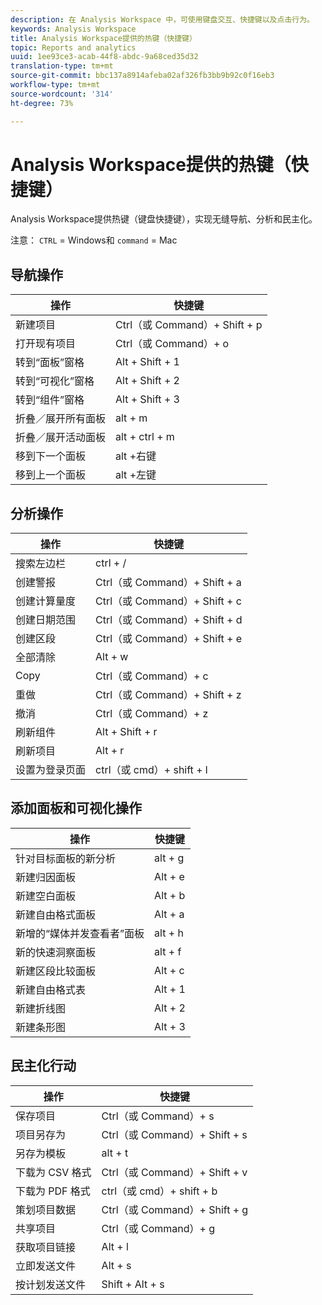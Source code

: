 ```yaml
---
description: 在 Analysis Workspace 中，可使用键盘交互、快捷键以及点击行为。
keywords: Analysis Workspace
title: Analysis Workspace提供的热键（快捷键）
topic: Reports and analytics
uuid: 1ee93ce3-acab-44f8-abdc-9a68ced35d32
translation-type: tm+mt
source-git-commit: bbc137a8914afeba02af326fb3bb9b92c0f16eb3
workflow-type: tm+mt
source-wordcount: '314'
ht-degree: 73%

---
```



# Analysis Workspace提供的热键（快捷键）

Analysis Workspace提供热键（键盘快捷键），实现无缝导航、分析和民主化。

注意： `CTRL` = Windows和 `command` = Mac

## 导航操作

| 操作 | 快捷键 |
|---|---|
| 新建项目 | Ctrl（或 Command）+ Shift + p |
| 打开现有项目 | Ctrl（或 Command）+ o |
| 转到“面板”窗格 | Alt + Shift + 1 |
| 转到“可视化”窗格 | Alt + Shift + 2 |
| 转到“组件”窗格 | Alt + Shift + 3 |
| 折叠／展开所有面板 | alt + m |
| 折叠／展开活动面板 | alt + ctrl + m |
| 移到下一个面板 | alt +右键 |
| 移到上一个面板 | alt +左键 |

## 分析操作

| 操作 | 快捷键 |
|---|---|
| 搜索左边栏 | ctrl + / |
| 创建警报 | Ctrl（或 Command）+ Shift + a |
| 创建计算量度 | Ctrl（或 Command）+ Shift + c |
| 创建日期范围 | Ctrl（或 Command）+ Shift + d |
| 创建区段 | Ctrl（或 Command）+ Shift + e |
| 全部清除 | Alt + w |
| Copy | Ctrl（或 Command）+ c |
| 重做 | Ctrl（或 Command）+ Shift + z |
| 撤消 | Ctrl（或 Command）+ z |
| 刷新组件 | Alt + Shift + r |
| 刷新项目 | Alt + r |
| 设置为登录页面 | ctrl（或 cmd）+ shift + l |

## 添加面板和可视化操作

| 操作 | 快捷键 |
|---|---|
| 针对目标面板的新分析 | alt + g |
| 新建归因面板 | Alt + e |
| 新建空白面板 | Alt + b |
| 新建自由格式面板 | Alt + a |
| 新增的“媒体并发查看者”面板 | alt + h |
| 新的快速洞察面板 | alt + f |
| 新建区段比较面板 | Alt + c |
| 新建自由格式表 | Alt + 1 |
| 新建折线图 | Alt + 2 |
| 新建条形图 | Alt + 3 |

## 民主化行动

| 操作 | 快捷键 |
|---|---|
| 保存项目 | Ctrl（或 Command）+ s |
| 项目另存为 | Ctrl（或 Command）+ Shift + s |
| 另存为模板 | alt + t |
| 下载为 CSV 格式 | Ctrl（或 Command）+ Shift + v |
| 下载为 PDF 格式 | ctrl（或 cmd）+ shift + b |
| 策划项目数据 | Ctrl（或 Command）+ Shift + g |
| 共享项目 | Ctrl（或 Command）+ g |
| 获取项目链接 | Alt + l |
| 立即发送文件 | Alt + s |
| 按计划发送文件 | Shift + Alt + s |
